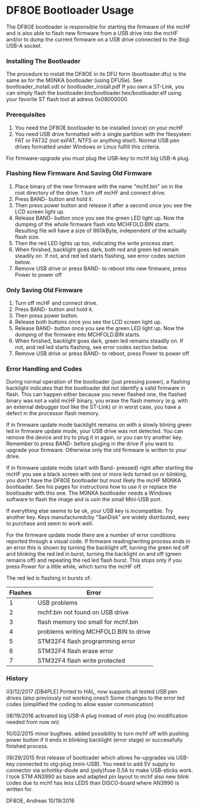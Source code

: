# DF8OE Bootloader Usage


The DF8OE bootloader is responsible for starting the firmware of the mcHF and is also able to flash new firmware from a USB drive into the mcHF and/or to dump the current firmware on a USB drive connected to the (big) USB-A socket. 

### Installing The Bootloader

The procedure to install the DF8OE in its DFU form (bootloader.dfu) is the same as for the M0NKA bootloader (using DFUSe). See bootloader\_install.odt or bootloader\_install.pdf 
If you own a ST-Link, you can simply flash the bootloader.bin/bootloader.hex/bootloader.elf using your favorite ST flash tool at adress 0x08000000.

### Prerequisites

1. You need the DF8OE bootloader to be installed (once) on your mcHF
1. You need USB drive formatted with a single partition with the filesystem FAT or FAT32 (not exFAT, NTFS or anything else!). Normal USB pen drives formatted under Windows or Linux fulfill this criteria.


For firmware-upgrade you must plug the USB-key to mchf
big USB-A plug.

### Flashing New Firmware And Saving Old Firmware

1. Place binary of the new firmware with the name "mchf.bin" on in the root directory of the drive.
1 turn off mcHF and connect drive.
1. Press BAND- button and hold it. 
1. Then press power button and release it after a second once you see the LCD screen light up. 
1. Release BAND- button once you see the green LED light up. Now the dumping of the whole firmware flash into MCHFOLD.BIN starts. Resulting file will have a size of 960kByte, independent of the actually flash size. 
1. Then the red LED lights up too, indicating the write process start. 
1. When finished, backlight goes dark, both red and green led remain steadily on. If not, and red led starts flashing, see error codes section below.
1. Remove USB drive or press BAND- to reboot into new firmware, press Power to power off

### Only Saving Old Firmware
1. Turn off mcHF and connect drive.
1. Press BAND- button and hold it. 
1. Then press power button.
1. Release both buttons once you see the LCD screen light up. 
1. Release BAND- button once you see the green LED light up. Now the dumping of the firmware into MCHFOLD.BIN starts.
1. When finished, backlight goes dark, green led remains steadily on. If not, and red led starts flashing, see error codes section below.
1. Remove USB drive or press BAND- to reboot, press Power to power off


### Error Handling and Codes
During normal operation of the bootloader (just pressing power), a flashing backlight indicates 
that the bootloader did not identify a valid firmware in flash. This can happen either because you 
never flashed one, the flashed binary was not a valid mcHF binary, you erase the flash memory (e.g. 
with an external debugger tool like the ST-Link) or in worst case, you have a defect in the processor 
flash memory.

If in firmware update mode backlight remains on with a slowly blining green led in firmware update mode, your USB drive was not detected.
You can remove the device and try to plug it in again, or you can try another key. Remember to press BAND- before pluging in the drive if you want to upgrade your firmware. Otherwise only the old firmware is written to your drive.

If in firmware update mode (start with Band- pressed) right after starting the mcHF you see a black screen with one or more leds turned on or blinking, you don't have the DF8OE bootloader but most likely the mcHF M0NKA bootloader. See his pages for instructions how to use it or replace the bootloader with this one. The M0NKA bootloader needs a Windows software to flash the image and is usin the small Mini-USB port.

If everything else seems to be ok, your USB key is incompatible. Try another key. 
Keys manufacturedcby "SanDisk" are widely distributed, easy to purchase and seem 
to work well. 

For the firmware update mode there are a number of error conditions reported through a visual code.
If firmware reading/writing process ends in an error this is shown by turning the backlight off, 
turning the green led off and blinking the red led in burst, turning the backlight on and off (green remains off) and repeating the red led flash burst. This stops only if you press Power for a little while, which turns the mcHF off.
 

The red led is flashing in bursts of:

|Flashes|  Error                            	|
|-------|---------------------------------------|
|1		|USB problems							|
|2 		|mchf.bin not found on USB drive		|
|3		|flash memory too small for mchf.bin	|
|4		|problems writing MCHFOLD.BIN to drive	|
|5		|STM32F4 flash programming error		|
|6		|STM32F4 flash erase error				|
|7		|STM32F4 flash write protected			|


### History

03/12/2017 [DB4PLE]
Ported to HAL, now supports all tested USB pen drives (also previously not working ones!)
Some changes to the error led codes (simplified the coding to allow easier communication)

08/19/2016
activated big USB-A plug instead of mini plug (no modification needed
from now on)

10/02/2015
minor bugfixes.
added possibility to turn mchf off with pushing power button if it
ends in blinking backlight (error stage) or successfully finished
process.

09/29/2015
first release of bootloader which allows fw-upgrades via USB-key
connected to otg-plug (mini-USB). You need to add 5V supply to
connector via schottky-diode and (poly)fuse 0.5A to make
USB-sticks work.
I took STM AN3990 as base and adapted pin layout to mchf also
new blink codes due to mchf has less LEDS than DISCO-board where
AN3990 is written for.

DF8OE, Andreas						10/19/2016